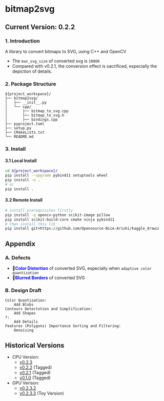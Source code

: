 # bitmap2svg
## Current Version: 0.2.2
### 1. Introduction
A library to convert bitmaps to SVG, using C++ and OpenCV

* The `max_svg_size` of converted svg is `10000`
* Compared with v0.2.1, the conversion effect is sacrificed, especially the depiction of details.

### 2. Package Structure
```
${project_workspace}/
├── bitmap2svg/
│   ├── __init__.py
│   └── cpp/
│       ├── bitmap_to_svg.cpp
│       ├── bitmap_to_svg.h
│       ├── bindings.cpp
├── pyproject.toml
├── setup.py
├── CMakeLists.txt
└── README.md               
```
### 3. Install
#### 3.1 Local Install
```bash
cd ${project_workspace}/
pip install --upgrade pybind11 setuptools wheel
pip install -e .
# or
pip install .
```
#### 3.2 Remote Install
```bash
# install prerequisites firstly
pip install -q opencv-python scikit-image pillow
pip install scikit-build-core cmake ninja pybind11
# then install this lib
pip install git+https://github.com/Opensource-Nice-Arishi/kaggle_drawing_with_LLMs.git@bitmap2svg

```
## Appendix
### A. Defects
* **🔷<span style="color:blue;">Color Distortion</spen>** of converted SVG, especially when `adaptive color quantization`
* **🔷<span style="color:blue;">Blurred Borders</span>** of converted SVG

### B. Design Draft
```
Color Quantization:
    Add Blobs
Contours Detectxtion and Simplification:
    Add Shapes
?:
    Add Details
Features (Polygons) Importance Sorting and Filtering:
    Denoising
```

## Historical Versions
- CPU Version:
    * [v0.2.3](https://github.com/Opensource-Nice-Arishi/kaggle_drawing_with_LLMs/tree/bitmap2svg-v0.2.3)
    * [v0.2.2](https://github.com/Opensource-Nice-Arishi/kaggle_drawing_with_LLMs/tree/v0.2.2-bitmap2svg) (Tagged)
    * [v0.2.1](https://github.com/Opensource-Nice-Arishi/kaggle_drawing_with_LLMs/tree/v0.2.1-bitmap2svg) (Tagged)
    * [v0.1.0](https://github.com/Opensource-Nice-Arishi/kaggle_drawing_with_LLMs/tree/v0.1.0-bitmap2svg) (Tagged)
- GPU Verison:
    * [v0.2.3.2](https://github.com/Opensource-Nice-Arishi/kaggle_drawing_with_LLMs/tree/bitmap2svg-cu-v0.2.3.2)
    * [v0.2.3.3](https://github.com/Opensource-Nice-Arishi/kaggle_drawing_with_LLMs/tree/bitmap2svg-cu-v0.2.3.3) (Toy Version)